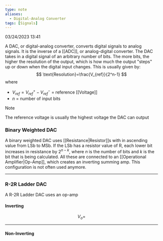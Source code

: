 ```yaml
---
type: note
aliases:
  - Digital-Analog Converter
tags: [Signals]
---
```

03/24/2023 13:41

  

A DAC, or digital-analog converter, converts digital signals to analog signals. It is the inverse of a [[ADC]], or analog-digital converter. The DAC takes in a digital signal of an arbitrary number of bits. The more bits, the higher the resolution of the output, which is how much the output "steps" up or down when the digital input changes. This is usually given by:
$$
\text{Resolution}=\frac{V_{ref}}{2^n-1}
$$
where
 - $V_{ref}=V_{ref}^+-V_{ref}^-$ = reference [[Voltage]]
 - $n$ = number of input bits

>[!note]
>The reference voltage is usually the highest voltage the DAC can output

### Binary Weighted DAC
A binary weighted DAC uses [[Resistance|Resistor]]s with in ascending value from LSb to MSb. If the LSb has a resistor value of R, each lower bit increases in resistance by $2^{n-k}$, where $n$ is the number of bits and $k$ is the bit that is being calculated. All these are connected to an [[Operational Amplifier|Op-Amp]], which creates an inverting summing amp. This configuration is not often used anymore.


---

### R-2R Ladder DAC
A R-2R Ladder DAC uses an op-amp 

#### Inverting 
$$
V_o=
$$

---

#### Non-Inverting